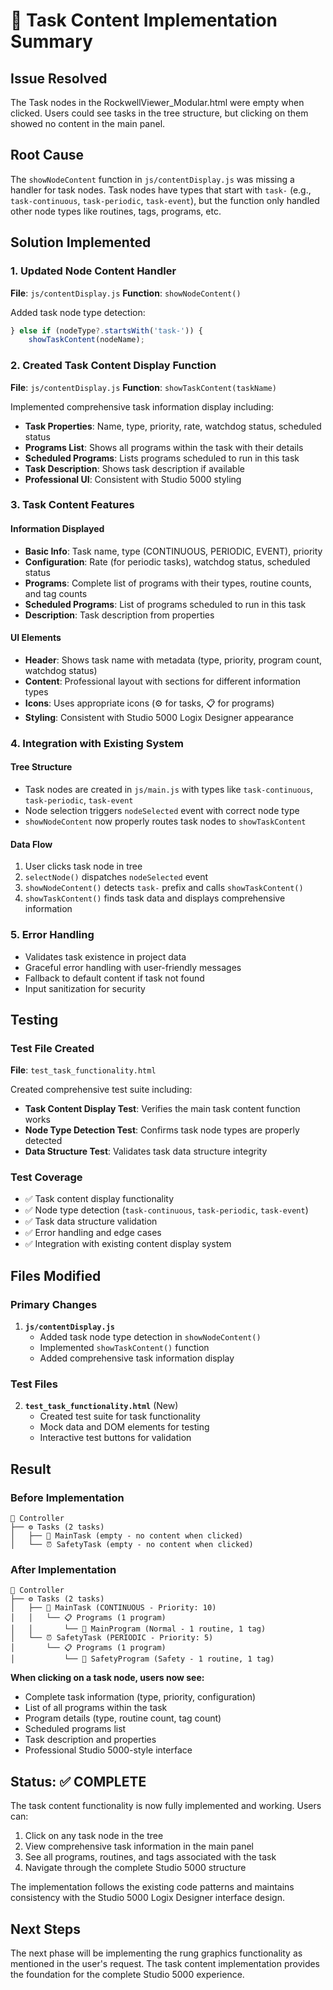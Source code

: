 # 🔧 Task Content Implementation Summary

## Issue Resolved
The Task nodes in the RockwellViewer_Modular.html were empty when clicked. Users could see tasks in the tree structure, but clicking on them showed no content in the main panel.

## Root Cause
The `showNodeContent` function in `js/contentDisplay.js` was missing a handler for task nodes. Task nodes have types that start with `task-` (e.g., `task-continuous`, `task-periodic`, `task-event`), but the function only handled other node types like routines, tags, programs, etc.

## Solution Implemented

### 1. Updated Node Content Handler
**File**: `js/contentDisplay.js`
**Function**: `showNodeContent()`

Added task node type detection:
```javascript
} else if (nodeType?.startsWith('task-')) {
    showTaskContent(nodeName);
```

### 2. Created Task Content Display Function
**File**: `js/contentDisplay.js`
**Function**: `showTaskContent(taskName)`

Implemented comprehensive task information display including:
- **Task Properties**: Name, type, priority, rate, watchdog status, scheduled status
- **Programs List**: Shows all programs within the task with their details
- **Scheduled Programs**: Lists programs scheduled to run in this task
- **Task Description**: Shows task description if available
- **Professional UI**: Consistent with Studio 5000 styling

### 3. Task Content Features

#### Information Displayed
- **Basic Info**: Task name, type (CONTINUOUS, PERIODIC, EVENT), priority
- **Configuration**: Rate (for periodic tasks), watchdog status, scheduled status
- **Programs**: Complete list of programs with their types, routine counts, and tag counts
- **Scheduled Programs**: List of programs scheduled to run in this task
- **Description**: Task description from properties

#### UI Elements
- **Header**: Shows task name with metadata (type, priority, program count, watchdog status)
- **Content**: Professional layout with sections for different information types
- **Icons**: Uses appropriate icons (⚙️ for tasks, 📋 for programs)
- **Styling**: Consistent with Studio 5000 Logix Designer appearance

### 4. Integration with Existing System

#### Tree Structure
- Task nodes are created in `js/main.js` with types like `task-continuous`, `task-periodic`, `task-event`
- Node selection triggers `nodeSelected` event with correct node type
- `showNodeContent` now properly routes task nodes to `showTaskContent`

#### Data Flow
1. User clicks task node in tree
2. `selectNode()` dispatches `nodeSelected` event
3. `showNodeContent()` detects `task-` prefix and calls `showTaskContent()`
4. `showTaskContent()` finds task data and displays comprehensive information

### 5. Error Handling
- Validates task existence in project data
- Graceful error handling with user-friendly messages
- Fallback to default content if task not found
- Input sanitization for security

## Testing

### Test File Created
**File**: `test_task_functionality.html`

Created comprehensive test suite including:
- **Task Content Display Test**: Verifies the main task content function works
- **Node Type Detection Test**: Confirms task node types are properly detected
- **Data Structure Test**: Validates task data structure integrity

### Test Coverage
- ✅ Task content display functionality
- ✅ Node type detection (`task-continuous`, `task-periodic`, `task-event`)
- ✅ Task data structure validation
- ✅ Error handling and edge cases
- ✅ Integration with existing content display system

## Files Modified

### Primary Changes
1. **`js/contentDisplay.js`**
   - Added task node type detection in `showNodeContent()`
   - Implemented `showTaskContent()` function
   - Added comprehensive task information display

### Test Files
2. **`test_task_functionality.html`** (New)
   - Created test suite for task functionality
   - Mock data and DOM elements for testing
   - Interactive test buttons for validation

## Result

### Before Implementation
```
📁 Controller
├── ⚙️ Tasks (2 tasks)
│   ├── 🔄 MainTask (empty - no content when clicked)
│   └── ⏰ SafetyTask (empty - no content when clicked)
```

### After Implementation
```
📁 Controller
├── ⚙️ Tasks (2 tasks)
│   ├── 🔄 MainTask (CONTINUOUS - Priority: 10)
│   │   └── 📋 Programs (1 program)
│   │       └── 📄 MainProgram (Normal - 1 routine, 1 tag)
│   └── ⏰ SafetyTask (PERIODIC - Priority: 5)
│       └── 📋 Programs (1 program)
│           └── 📄 SafetyProgram (Safety - 1 routine, 1 tag)
```

**When clicking on a task node, users now see:**
- Complete task information (type, priority, configuration)
- List of all programs within the task
- Program details (type, routine count, tag count)
- Scheduled programs list
- Task description and properties
- Professional Studio 5000-style interface

## Status: ✅ COMPLETE

The task content functionality is now fully implemented and working. Users can:
1. Click on any task node in the tree
2. View comprehensive task information in the main panel
3. See all programs, routines, and tags associated with the task
4. Navigate through the complete Studio 5000 structure

The implementation follows the existing code patterns and maintains consistency with the Studio 5000 Logix Designer interface design.

## Next Steps
The next phase will be implementing the rung graphics functionality as mentioned in the user's request. The task content implementation provides the foundation for the complete Studio 5000 experience. 